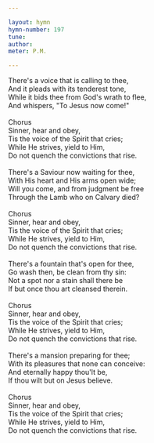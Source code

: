 ```yaml
---

layout: hymn
hymn-number: 197
tune: 
author: 
meter: P.M.

---
```

There's a voice that is calling to thee,<br>And it pleads with its tenderest tone,<br>While it bids thee from God's wrath to flee,<br>And whispers, "To Jesus now come!"<br><br>Chorus<br>Sinner, hear and obey,<br>Tis the voice of the Spirit that cries;<br>While He strives, yield to Him,<br>Do not quench the convictions that rise.<br><br>There's a Saviour now waiting for thee,<br>With His heart and His arms open wide;<br>Will you come, and from judgment be free<br>Through the Lamb who on Calvary died?<br><br>Chorus<br>Sinner, hear and obey,<br>Tis the voice of the Spirit that cries;<br>While He strives, yield to Him,<br>Do not quench the convictions that rise.<br><br>There's a fountain that's open for thee,<br>Go wash then, be clean from thy sin:<br>Not a spot nor a stain shall there be<br>If but once thou art cleansed therein.<br><br>Chorus<br>Sinner, hear and obey,<br>Tis the voice of the Spirit that cries;<br>While He strives, yield to Him,<br>Do not quench the convictions that rise.<br><br>There's a mansion preparing for thee;<br>With its pleasures that none can conceive:<br>And eternally happy thou'lt be,<br>If thou wilt but on Jesus believe.<br><br>Chorus<br>Sinner, hear and obey,<br>Tis the voice of the Spirit that cries;<br>While He strives, yield to Him,<br>Do not quench the convictions that rise.<br><br><br>
